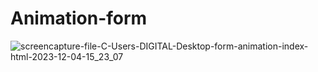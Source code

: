 # Animation-form
 ![screencapture-file-C-Users-DIGITAL-Desktop-form-animation-index-html-2023-12-04-15_23_07](https://github.com/shrutigajera102/Animation-form/assets/146714862/7df045ce-d9f6-4cfc-91a5-ada053649534)

